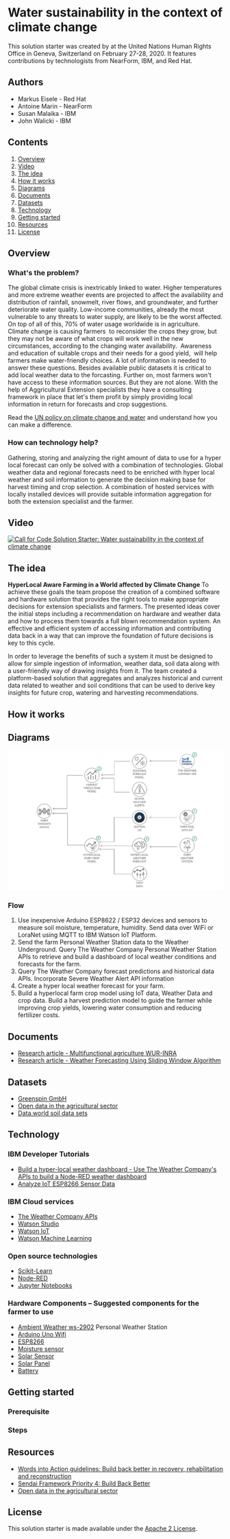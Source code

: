 # Water sustainability in the context of climate change 

This solution starter was created by at the United Nations Human Rights Office in Geneva, Switzerland on February 27-28, 2020. It features contributions by technologists from NearForm, IBM, and Red Hat. 

## Authors

* Markus Eisele - Red Hat
* Antoine Marin - NearForm
* Susan Malaika - IBM
* John Walicki - IBM

## Contents

1. [Overview](#overview)
2. [Video](#video)
3. [The idea](#the-idea)
4. [How it works](#how-it-works)
5. [Diagrams](#diagrams)
6. [Documents](#documents)
7. [Datasets](#datasets)
8. [Technology](#technology)
9. [Getting started](#getting-started)
9. [Resources](#resources)
10. [License](#license)

## Overview

### What's the problem?

The global climate crisis is inextricably linked to water. Higher temperatures and more extreme weather events are projected to affect the availability and distribution of rainfall, snowmelt, river flows, and groundwater, and further deteriorate water quality. Low-income communities, already the most vulnerable to any threats to water supply, are likely to be the worst affected. On top of all of this, 70% of water usage worldwide is in agriculture. 
Climate change is causing farmers  to reconsider the crops they grow, but they may not be aware of what crops will work well in the new circumstances, according to the changing water availability. 
Awareness and education of suitable crops and their needs for a good yield,  will help farmers make water-friendly choices. A lot of information is needed to answer these questions. Besides available public datasets it is critical to add local weather data to the forcasting. Further on, most farmers won't have access to these information sources. But they are not alone. With the help of Aggricultural Extension specialists they have a consulting framework in place that let's them profit by simply providing local information in return for forecasts and crop suggestions. 

Read the [UN policy on climate change and water](https://www.unwater.org/publications/un-water-policy-brief-on-climate-change-and-water/) and understand how you can make a difference.

### How can technology help?

Gathering, storing and analyzing the right amount of data to use for a hyper local forecast can only be solved with a combination of technologies. Global weather data and regional forecasts need to be enriched with hyper local weather and soil information to generate the decision making base for harvest timing and crop selection. A combination of hosted services with locally installed devices will provide suitable information aggregation for both the extension specialist and the farmer.


## Video

[![Call for Code Solution Starter: Water sustainability in the context of climate change ](https://img.youtube.com/vi/hC2b-iP6Rxc/0.jpg)](https://www.youtube.com/watch?v=hC2b-iP6Rxc)

## The idea

**HyperLocal Aware Farming in a World affected by Climate Change**
To achieve these goals the team propose the creation of a combined software and hardware solution that provides the right tools to make appropriate decisions for extension specialists and farmers. The presented ideas cover the initial steps including a recommendation on hardware and weather data and how to process them towards a full blown recommendation system. An effective and efficient system of accessing information and contributing data back in a way that can improve the foundation of future decisions is key to this cycle.

In order to leverage the benefits of such a system it must be designed to allow for simple ingestion of information, weather data, soil data along with a user-friendly way of drawing insights from it. The team created a platform-based solution that aggregates and analyzes historical and current data related to weather and soil conditions that can be used to derive key insights for future crop, watering and harvesting recommendations.


## How it works



## Diagrams

![Water Sustainability Starter Architecture](images/Water-Sustainablility-Solution-Arch.png)

### Flow

1. Use inexpensive Arduino ESP8622 / ESP32 devices and sensors to measure soil moisture, temperature, humidity. Send data over WiFi or LoraNet using MQTT to IBM Watson IoT Platform.
2. Send the farm Personal Weather Station data to the Weather Underground. Query The Weather Company Personal Weather Station APIs to retrieve and build a dashboard of local weather conditions and forecasts for the farm.
3. Query The Weather Company forecast predictions and historical data APIs. Incorporate Severe Weather Alert API information 
4. Create a hyper local weather forecast for your farm.
5. Build a hyperlocal farm crop model using IoT data, Weather Data and crop data. Build a harvest prediction model to guide the farmer while improving crop yields, lowering water consumption and reducing fertilizer costs.

## Documents

- [Research article - Multifunctional agriculture WUR-INRA](https://www.wur.nl/en/Research-Results/Chair-groups/Plant-Sciences/Farming-Systems-Ecology-Group/Research/Multifunctional-agriculture-WUR-INRA-the-Netherlands.htm)
- [Research article - Weather Forecasting Using Sliding Window Algorithm](https://www.hindawi.com/journals/isrn/2013/156540/)

## Datasets

- [Greenspin GmbH](https://www.greenspin.de)
- [Open data in the agricultural sector](https://www.europeandataportal.eu/en/highlights/open-data-agricultural-sector)
- [Data.world soil data sets](https://data.world/datasets/soil)

## Technology

### IBM Developer Tutorials

- [Build a hyper-local weather dashboard - Use The Weather Company's APIs to build a Node-RED weather dashboard](https://developer.ibm.com/tutorials/collect-display-hyperlocal-weather-data-from-a-pws-cfc-starter-kit-1/)
- [Analyze IoT ESP8266 Sensor Data](https://developer.ibm.com/technologies/iot/tutorials/connect-a-soil-sensor-send-data-to-the-cloud-cfc-starter-kit-1)

### IBM Cloud services

- [The Weather Company APIs](https://callforcode.weather.com/)
- [Watson Studio](https://www.ibm.com/cloud/watson-studio)
- [Watson IoT](https://www.ibm.com/internet-of-things)
- [Watson Machine Learning](https://www.ibm.com/cloud/machine-learning)

### Open source technologies 

- [Scikit-Learn](https://scikit-learn.org/stable/)
- [Node-RED](https://nodered.org/)
- [Jupyter Notebooks](https://jupyter.org/)

### Hardware Components – Suggested components for the farmer to use 

- [Ambient Weather ws-2902](https://www.ambientweather.com/amws2902.html) Personal Weather Station
- [Arduino Uno Wifi](https://store.arduino.cc/arduino-uno-wifi)
- [ESP8266](https://github.com/esp8266/Arduino/blob/master/README.md)
- [Moisture sensor](https://www.amazon.com/Kuman-Moisture-Compatible-Raspberry-Automatic/dp/B071F4RDHY/) 
- [Solar Sensor](https://www.banggood.com/Portable-Mini-5V-60mA-0_3W-Solar-Epoxy-Panel-p-1144421.html)
- [Solar Panel](https://www.cooking-hacks.com/solar-panel-7-4v)
- [Battery](https://www.cooking-hacks.com/2300-ma-h-rechargeable-battery)


## Getting started

### Prerequisite



### Steps



## Resources

- [Words into Action guidelines: Build back better in recovery, rehabilitation and reconstruction](https://www.unisdr.org/we/inform/publications/53213)
- [Sendai Framework Priority 4: Build Back Better](https://www.youtube.com/watch?v=mRTlS3ZfljM)
- [Open data in the agricultural sector](https://www.europeandataportal.eu/en/highlights/open-data-agricultural-sector)



## License

This solution starter is made available under the [Apache 2 License](LICENSE).
